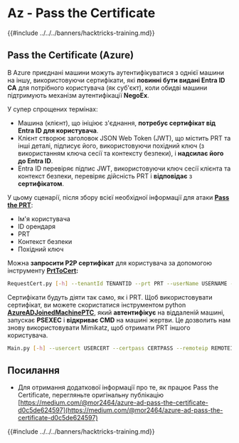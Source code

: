 # Az - Pass the Certificate

{{#include ../../../banners/hacktricks-training.md}}

## Pass the Certificate (Azure)

В Azure приєднані машини можуть аутентифікуватися з однієї машини на іншу, використовуючи сертифікати, які **повинні бути видані Entra ID CA** для потрібного користувача (як суб'єкт), коли обидві машини підтримують механізм аутентифікації **NegoEx**.

У супер спрощених термінах:

- Машина (клієнт), що ініціює з'єднання, **потребує сертифікат від Entra ID для користувача**.
- Клієнт створює заголовок JSON Web Token (JWT), що містить PRT та інші деталі, підписує його, використовуючи похідний ключ (з використанням ключа сесії та контексту безпеки), і **надсилає його до Entra ID**.
- Entra ID перевіряє підпис JWT, використовуючи ключ сесії клієнта та контекст безпеки, перевіряє дійсність PRT і **відповідає** з **сертифікатом**.

У цьому сценарії, після збору всієї необхідної інформації для атаки [**Pass the PRT**](az-primary-refresh-token-prt.md):

- Ім'я користувача
- ID орендаря
- PRT
- Контекст безпеки
- Похідний ключ

Можна **запросити P2P сертифікат** для користувача за допомогою інструменту [**PrtToCert**](https://github.com/morRubin/PrtToCert)**:**
```bash
RequestCert.py [-h] --tenantId TENANTID --prt PRT --userName USERNAME --hexCtx HEXCTX --hexDerivedKey HEXDERIVEDKEY [--passPhrase PASSPHRASE]
```
Сертифікати будуть діяти так само, як і PRT. Щоб використовувати сертифікат, ви можете скористатися інструментом python [**AzureADJoinedMachinePTC**](https://github.com/morRubin/AzureADJoinedMachinePTC), який **автентифікує** на віддаленій машині, запускає **PSEXEC** і **відкриває CMD** на машині жертви. Це дозволить нам знову використовувати Mimikatz, щоб отримати PRT іншого користувача.
```bash
Main.py [-h] --usercert USERCERT --certpass CERTPASS --remoteip REMOTEIP
```
## Посилання

- Для отримання додаткової інформації про те, як працює Pass the Certificate, перегляньте оригінальну публікацію [https://medium.com/@mor2464/azure-ad-pass-the-certificate-d0c5de624597](https://medium.com/@mor2464/azure-ad-pass-the-certificate-d0c5de624597)

{{#include ../../../banners/hacktricks-training.md}}
